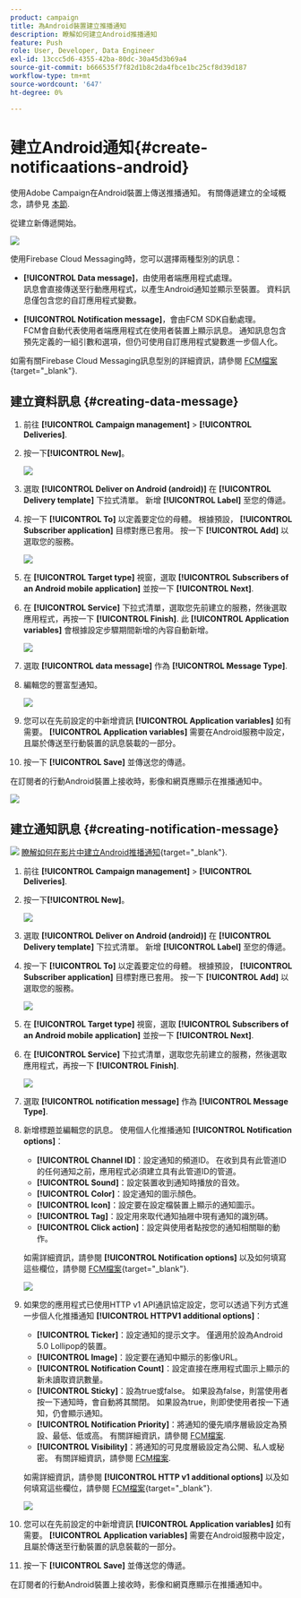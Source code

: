 ```yaml
---
product: campaign
title: 為Android裝置建立推播通知
description: 瞭解如何建立Android推播通知
feature: Push
role: User, Developer, Data Engineer
exl-id: 13ccc5d6-4355-42ba-80dc-30a45d3b69a4
source-git-commit: b666535f7f82d1b8c2da4fbce1bc25cf8d39d187
workflow-type: tm+mt
source-wordcount: '647'
ht-degree: 0%

---
```


# 建立Android通知{#create-notificaations-android}

使用Adobe Campaign在Android裝置上傳送推播通知。 有關傳遞建立的全域概念，請參見 [本節](steps-about-delivery-creation-steps.md).

從建立新傳遞開始。

![](assets/nmac_delivery_1.png)

使用Firebase Cloud Messaging時，您可以選擇兩種型別的訊息：

* **[!UICONTROL Data message]**，由使用者端應用程式處理。
  <br>訊息會直接傳送至行動應用程式，以產生Android通知並顯示至裝置。 資料訊息僅包含您的自訂應用程式變數。

* **[!UICONTROL Notification message]**，會由FCM SDK自動處理。
  <br> FCM會自動代表使用者端應用程式在使用者裝置上顯示訊息。 通知訊息包含預先定義的一組引數和選項，但仍可使用自訂應用程式變數進一步個人化。

如需有關Firebase Cloud Messaging訊息型別的詳細資訊，請參閱 [FCM檔案](https://firebase.google.com/docs/cloud-messaging/concept-options#notifications_and_data_messages){target="_blank"}.


## 建立資料訊息 {#creating-data-message}

1. 前往 **[!UICONTROL Campaign management]** > **[!UICONTROL Deliveries]**.

1. 按一下&#x200B;**[!UICONTROL New]**。

   ![](assets/nmac_android_3.png)

1. 選取 **[!UICONTROL Deliver on Android (android)]** 在 **[!UICONTROL Delivery template]** 下拉式清單。 新增 **[!UICONTROL Label]** 至您的傳遞。

1. 按一下 **[!UICONTROL To]** 以定義要定位的母體。 根據預設， **[!UICONTROL Subscriber application]** 目標對應已套用。 按一下 **[!UICONTROL Add]** 以選取您的服務。

   ![](assets/nmac_android_7.png)

1. 在 **[!UICONTROL Target type]** 視窗，選取 **[!UICONTROL Subscribers of an Android mobile application]** 並按一下 **[!UICONTROL Next]**.

1. 在 **[!UICONTROL Service]** 下拉式清單，選取您先前建立的服務，然後選取應用程式，再按一下 **[!UICONTROL Finish]**.
此 **[!UICONTROL Application variables]** 會根據設定步驟期間新增的內容自動新增。

   ![](assets/nmac_android_6.png)

1. 選取 **[!UICONTROL data message]** 作為 **[!UICONTROL Message Type]**.

1. 編輯您的豐富型通知。

   ![](assets/nmac_android_5.png)

1. 您可以在先前設定的中新增資訊 **[!UICONTROL Application variables]** 如有需要。 **[!UICONTROL Application variables]** 需要在Android服務中設定，且屬於傳送至行動裝置的訊息裝載的一部分。

1. 按一下 **[!UICONTROL Save]** 並傳送您的傳遞。

在訂閱者的行動Android裝置上接收時，影像和網頁應顯示在推播通知中。

![](assets/nmac_android_4.png)

## 建立通知訊息 {#creating-notification-message}

![](assets/do-not-localize/how-to-video.png) [瞭解如何在影片中建立Android推播通知](https://experienceleague.adobe.com/docs/campaign-classic-learn/getting-started-with-push-notifications-for-android/configuring-and-sending-push-notifications.html#additional-resources){target="_blank"}.

1. 前往 **[!UICONTROL Campaign management]** > **[!UICONTROL Deliveries]**.

1. 按一下&#x200B;**[!UICONTROL New]**。

   ![](assets/nmac_android_3.png)

1. 選取 **[!UICONTROL Deliver on Android (android)]** 在 **[!UICONTROL Delivery template]** 下拉式清單。 新增 **[!UICONTROL Label]** 至您的傳遞。

1. 按一下 **[!UICONTROL To]** 以定義要定位的母體。 根據預設， **[!UICONTROL Subscriber application]** 目標對應已套用。 按一下 **[!UICONTROL Add]** 以選取您的服務。

   ![](assets/nmac_android_7.png)

1. 在 **[!UICONTROL Target type]** 視窗，選取 **[!UICONTROL Subscribers of an Android mobile application]** 並按一下 **[!UICONTROL Next]**.

1. 在 **[!UICONTROL Service]** 下拉式清單，選取您先前建立的服務，然後選取應用程式，再按一下 **[!UICONTROL Finish]**.

   ![](assets/nmac_android_6.png)

1. 選取 **[!UICONTROL notification message]** 作為 **[!UICONTROL Message Type]**.

1. 新增標題並編輯您的訊息。 使用個人化推播通知 **[!UICONTROL Notification options]**：

   * **[!UICONTROL Channel ID]**：設定通知的頻道ID。 在收到具有此管道ID的任何通知之前，應用程式必須建立具有此管道ID的管道。
   * **[!UICONTROL Sound]**：設定裝置收到通知時播放的音效。
   * **[!UICONTROL Color]**：設定通知的圖示顏色。
   * **[!UICONTROL Icon]**：設定要在設定檔裝置上顯示的通知圖示。
   * **[!UICONTROL Tag]**：設定用來取代通知抽屜中現有通知的識別碼。
   * **[!UICONTROL Click action]**：設定與使用者點按您的通知相關聯的動作。

   如需詳細資訊，請參閱 **[!UICONTROL Notification options]** 以及如何填寫這些欄位，請參閱 [FCM檔案](https://firebase.google.com/docs/reference/fcm/rest/v1/projects.messages#androidnotification){target="_blank"}.

   ![](assets/nmac_android_8.png)

1. 如果您的應用程式已使用HTTP v1 API通訊協定設定，您可以透過下列方式進一步個人化推播通知 **[!UICONTROL HTTPV1 additional options]**：

   * **[!UICONTROL Ticker]**：設定通知的提示文字。 僅適用於設為Android 5.0 Lollipop的裝置。
   * **[!UICONTROL Image]**：設定要在通知中顯示的影像URL。
   * **[!UICONTROL Notification Count]**：設定直接在應用程式圖示上顯示的新未讀取資訊數量。
   * **[!UICONTROL Sticky]**：設為true或false。 如果設為false，則當使用者按一下通知時，會自動將其關閉。 如果設為true，則即使使用者按一下通知，仍會顯示通知。
   * **[!UICONTROL Notification Priority]**：將通知的優先順序層級設定為預設、最低、低或高。 有關詳細資訊，請參閱 [FCM檔案](https://firebase.google.com/docs/reference/fcm/rest/v1/projects.messages#NotificationPriority).
   * **[!UICONTROL Visibility]**：將通知的可見度層級設定為公開、私人或秘密。 有關詳細資訊，請參閱 [FCM檔案](https://firebase.google.com/docs/reference/fcm/rest/v1/projects.messages#visibility).

   如需詳細資訊，請參閱 **[!UICONTROL HTTP v1 additional options]** 以及如何填寫這些欄位，請參閱 [FCM檔案](https://firebase.google.com/docs/reference/fcm/rest/v1/projects.messages#androidnotification){target="_blank"}.

   ![](assets/nmac_android_9.png)

1. 您可以在先前設定的中新增資訊 **[!UICONTROL Application variables]** 如有需要。 **[!UICONTROL Application variables]** 需要在Android服務中設定，且屬於傳送至行動裝置的訊息裝載的一部分。

1. 按一下 **[!UICONTROL Save]** 並傳送您的傳遞。

在訂閱者的行動Android裝置上接收時，影像和網頁應顯示在推播通知中。
